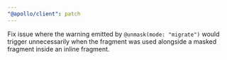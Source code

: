 ```yaml
---
"@apollo/client": patch
---
```


Fix issue where the warning emitted by `@unmask(mode: "migrate")` would trigger unnecessarily when the fragment was used alongside a masked fragment inside an inline fragment.
